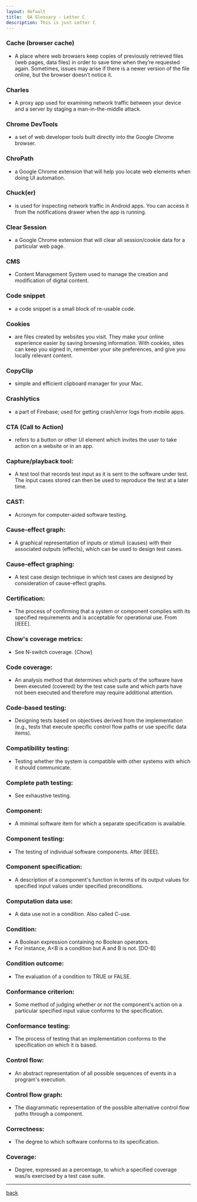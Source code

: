 ```yaml
---
layout: default
title:  QA Glossary - Letter C
description: This is just Letter C
---
```


### Cache (browser cache)
-  A place where web browsers keep copies of previously retrieved files (web pages, data files) in order to save time when they’re requested again. Sometimes, issues may arise if there is a newer version of the file online, but the browser doesn’t notice it.

### Charles 
- A proxy app used for examining network traffic between your device and a server by staging a man-in-the-middle attack.

### Chrome DevTools 
- a set of web developer tools built directly into the Google Chrome browser.

### ChroPath 
- a Google Chrome extension that will help you locate web elements when doing UI automation.

### Chuck(er) 
- is used for inspecting network traffic in Android apps. You can access it from the notifications drawer when the app is running.

### Clear Session 
- a Google Chrome extension that will clear all session/cookie data for a particular web page.

### CMS 
- Content Management System used to manage the creation and modification of digital content.

### Code snippet 
- a code snippet is a small block of re-usable code.

### Cookies 
- are files created by websites you visit. They make your online experience easier by saving browsing information. With cookies, sites can keep you signed in, remember your site preferences, and give you locally relevant content.

### CopyClip 
- simple and efficient clipboard manager for your Mac.

### Crashlytics 
- a part of Firebase; used for getting crash/error logs from mobile apps.

### CTA (Call to Action) 
- refers to a button or other UI element which invites the user to take action on a website or in an app.


### Capture/playback tool: 
- A test tool that records test input as it is sent to the software under test. The input cases stored can then be used to reproduce the test at a later time.

###  CAST: 
- Acronym for computer-aided software testing.

### Cause-effect graph: 
- A graphical representation of inputs or stimuli (causes) with their associated outputs (effects), which can be used to design test cases.

### Cause-effect graphing: 
- A test case design technique in which test cases are designed by
consideration of cause-effect graphs.

### Certification: 
- The process of confirming that a system or component complies with its
specified requirements and is acceptable for operational use. From [IEEE].

### Chow's coverage metrics: 
- See N-switch coverage. [Chow]

### Code coverage: 
- An analysis method that determines which parts of the software have
been executed (covered) by the test case suite and which parts have not been executed
and therefore may require additional attention.

### Code-based testing: 
- Designing tests based on objectives derived from the
implementation (e.g., tests that execute specific control flow paths or use specific data
items).

### Compatibility testing: 
- Testing whether the system is compatible with other systems with which it should communicate.

### Complete path testing: 
- See exhaustive testing.

### Component: 
- A minimal software item for which a separate specification is available.

### Component testing: 
- The testing of individual software components. After [IEEE].

### Component specification: 
- A description of a component's function in terms of its output
values for specified input values under specified preconditions.

### Computation data use: 
- A data use not in a condition. Also called C-use.

### Condition: 
- A Boolean expression containing no Boolean operators. 
- For instance, A<B is a condition but A and B is not. [DO-B]

### Condition outcome: 
- The evaluation of a condition to TRUE or FALSE.

### Conformance criterion: 
- Some method of judging whether or not the component's action
on a particular specified input value conforms to the specification.

### Conformance testing: 
- The process of testing that an implementation conforms to the specification on which it is based.

### Control flow: 
- An abstract representation of all possible sequences of events in a program's execution.

### Control flow graph: 
- The diagrammatic representation of the possible alternative control flow paths through a component.

### Correctness: 
- The degree to which software conforms to its specification.

### Coverage:
- Degree, expressed as a percentage, to which a specified coverage was/is exercised by a test case suite.

***
[back](./)